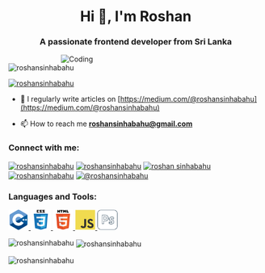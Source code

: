 <h1 align="center">Hi 👋, I'm Roshan</h1>
<h3 align="center">A passionate frontend developer from Sri Lanka</h3>
<img align="right" alt="Coding" width="400" src="https://cdn.dribbble.com/users/1162077/screenshots/3848914/programmer.gif">

<p align="left"> <img src="https://komarev.com/ghpvc/?username=roshansinhabahu&label=Profile%20views&color=b40e5e&style=flat" alt="roshansinhabahu" /> </p>

<p align="left"> <a href="https://twitter.com/roshansinhabahu" target="blank"><img src="https://img.shields.io/twitter/follow/roshansinhabahu?logo=twitter&style=for-the-badge" alt="roshansinhabahu" /></a> </p>

- 📝 I regularly write articles on [https://medium.com/@roshansinhabahu](https://medium.com/@roshansinhabahu)

- 📫 How to reach me **roshansinhabahu@gmail.com**

<h3 align="left">Connect with me:</h3>
<p align="left">
<a href="https://twitter.com/roshansinhabahu" target="_blank"><img align="center" src="https://raw.githubusercontent.com/rahuldkjain/github-profile-readme-generator/master/src/images/icons/Social/twitter.svg" alt="roshansinhabahu" height="30" width="40" /></a>
<a href="https://linkedin.com/in/roshansinhabahu" target="_blank"><img align="center" src="https://raw.githubusercontent.com/rahuldkjain/github-profile-readme-generator/master/src/images/icons/Social/linked-in-alt.svg" alt="roshansinhabahu" height="30" width="40" /></a>
<a href="https://fb.com/roshansinhabahu" target="_blank"><img align="center" src="https://raw.githubusercontent.com/rahuldkjain/github-profile-readme-generator/master/src/images/icons/Social/facebook.svg" alt="roshan sinhabahu" height="30" width="40" /></a>
<a href="https://instagram.com/roshan_sinhabahu" target="_blank"><img align="center" src="https://raw.githubusercontent.com/rahuldkjain/github-profile-readme-generator/master/src/images/icons/Social/instagram.svg" alt="roshansinhabahu" height="30" width="40" /></a>
<a href="https://medium.com/@roshansinhabahu" target="_blank"><img align="center" src="https://raw.githubusercontent.com/rahuldkjain/github-profile-readme-generator/master/src/images/icons/Social/medium.svg" alt="@roshansinhabahu" height="30" width="40" /></a>
</p>

<h3 align="left">Languages and Tools:</h3>
<p align="left"> <a href="https://www.w3schools.com/cpp/" target="_blank" rel="noreferrer"> <img src="https://raw.githubusercontent.com/devicons/devicon/master/icons/cplusplus/cplusplus-original.svg" alt="cplusplus" width="40" height="40"/> </a> <a href="https://www.w3schools.com/css/" target="_blank" rel="noreferrer"> <img src="https://raw.githubusercontent.com/devicons/devicon/master/icons/css3/css3-original-wordmark.svg" alt="css3" width="40" height="40"/> </a> <a href="https://www.w3.org/html/" target="_blank" rel="noreferrer"> <img src="https://raw.githubusercontent.com/devicons/devicon/master/icons/html5/html5-original-wordmark.svg" alt="html5" width="40" height="40"/> </a> <a href="https://developer.mozilla.org/en-US/docs/Web/JavaScript" target="_blank" rel="noreferrer"> <img src="https://raw.githubusercontent.com/devicons/devicon/master/icons/javascript/javascript-original.svg" alt="javascript" width="40" height="40"/> </a> <a href="https://www.photoshop.com/en" target="_blank" rel="noreferrer"> <img src="https://raw.githubusercontent.com/devicons/devicon/master/icons/photoshop/photoshop-line.svg" alt="photoshop" width="40" height="40"/> </a> </p>

<p><img align="left" src="https://github-readme-stats.vercel.app/api/top-langs?username=roshansinhabahu&show_icons=true&locale=en&layout=compact" alt="roshansinhabahu" /></p>

<p>&nbsp;<img align="center" src="https://github-readme-stats.vercel.app/api?username=roshansinhabahu&show_icons=true&locale=en" alt="roshansinhabahu" /></p>

<p><img align="center" src="https://github-readme-streak-stats.herokuapp.com/?user=roshansinhabahu&" alt="roshansinhabahu" /></p>

